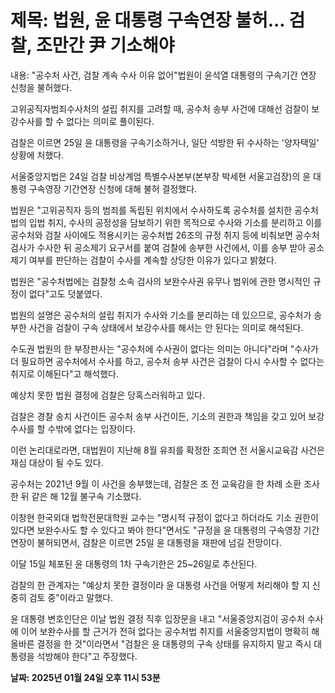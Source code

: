 # **제목: 법원, 윤 대통령 구속연장 불허... 검찰, 조만간 尹 기소해야**

  내용: "공수처 사건, 검찰 계속 수사 이유 없어"법원이 윤석열 대통령의 구속기간 연장 신청을 불허했다. 

고위공직자범죄수사처의 설립 취지를 고려할 때, 공수처 송부 사건에 대해선 검찰이 보강수사를 할 수 없다는 의미로 풀이된다. 

검찰은 이르면 25일 윤 대통령을 구속기소하거나, 일단 석방한 뒤 수사하는 '양자택일' 상황에 처했다. 

서울중앙지법은 24일 검찰 비상계엄 특별수사본부(본부장 박세현 서울고검장)의 윤 대통령 구속영장 기간연장 신청에 대해 불허 결정했다. 

법원은 "고위공직자 등의 범죄를 독립된 위치에서 수사하도록 공수처를 설치한 공수처법의 입법 취지, 수사의 공정성을 담보하기 위한 목적으로 수사와 기소를 분리하고 이를 공수처와 검찰 사이에도 적용시키는 공수처법 26조의 규정 취지 등에 비춰보면 공수처 검사가 수사한 뒤 공소제기 요구서를 붙여 검찰에 송부한 사건에서, 이를 송부 받아 공소제기 여부를 판단하는 검찰이 수사를 계속할 상당한 이유가 있다고 밝혔다. 

법원은 "공수처법에는 검찰청 소속 검사의 보완수사권 유무나 범위에 관한 명시적인 규정이 없다"고도 덧붙였다. 

법원의 설명은 공수처의 설립 취지가 수사와 기소를 분리하는 데 있으므로, 공수처가 송부한 사건을 검찰이 구속 상태에서 보강수사를 해서는 안 된다는 의미로 해석된다. 

수도권 법원의 한 부장판사는 "공수처에 수사권이 없다는 의미는 아니다"라며 "수사가 더 필요하면 공수처에서 수사를 하고, 공수처 송부 사건은 검찰이 다시 수사할 수 없다는 취지로 이해된다"고 해석했다. 

예상치 못한 법원 결정에 검찰은 당혹스러워하고 있다. 

검찰은 경찰 송치 사건이든 공수처 송부 사건이든, 기소의 권한과 책임을 갖고 있어 보강수사를 할 수밖에 없다는 입장이다. 

이런 논리대로라면, 대법원이 지난해 8월 유죄를 확정한 조희연 전 서울시교육감 사건은 재심 대상이 될 수도 있다. 

공수처는 2021년 9월 이 사건을 송부했는데, 검찰은 조 전 교육감을 한 차례 소환 조사한 뒤 같은 해 12월 불구속 기소했다. 

이창현 한국외대 법학전문대학원 교수는 "명시적 규정이 없다고 하더라도 기소 권한이 있다면 보완수사도 할 수 있다고 봐야 한다"면서도 "규정을 윤 대통령의 구속영장 기간연장이 불허되면서, 검찰은 이르면 25일 윤 대통령을 재판에 넘길 전망이다. 

이달 15일 체포된 윤 대통령의 1차 구속기한은 25~26일로 추산된다. 

검찰의 한 관계자는 "예상치 못한 결정이라 윤 대통령 사건을 어떻게 처리해야 할 지 신중히 검토 중"이라고 말했다. 

윤 대통령 변호인단은 이날 법원 결정 직후 입장문을 내고 "서울중앙지검이 공수처 수사에 이어 보완수사를 할 근거가 전혀 없다는 공수처법 취지를 서울중앙지법이 명확히 해 올바른 결정을 한 것"이라면서 "검찰은 윤 대통령의 구속 상태를 유지하지 말고 즉시 대통령을 석방해야 한다"고 주장했다.

  **날짜: 2025년 01월 24일 오후 11시 53분**